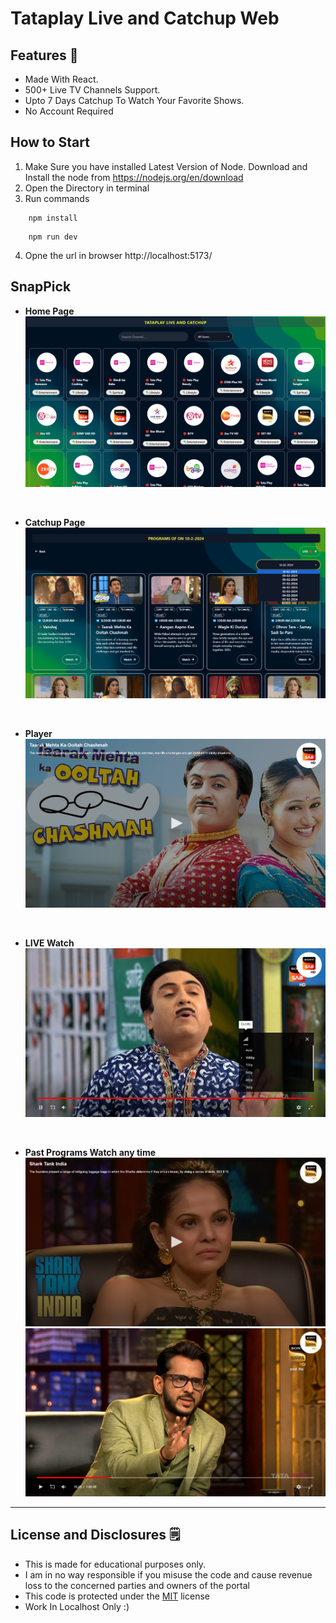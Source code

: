 # Tataplay Live and Catchup Web

## Features 🔶 
- Made With React.
- 500+ Live TV Channels Support.
- Upto 7 Days Catchup To Watch Your Favorite Shows.
- No Account Required

## How to Start
1. Make Sure you have installed Latest Version of Node. 
    Download and Install the node from https://nodejs.org/en/download
2. Open the Directory in terminal
3. Run commands
```
    npm install 
```
```
    npm run dev
```
4. Opne the url in browser http://localhost:5173/

## SnapPick

- **Home Page**
    ![home](/assets/Home.png)
<br>

- **Catchup Page**
    ![catchup](/assets/Catchup.png)
<br>

- **Player**
    ![Player](/assets/Player.png)
<br>

- **LIVE Watch**
    ![LIVE](/assets/Live.png)
<br>

- **Past Programs Watch any time**
    ![Shark Tank](/assets/PastPrograms.png)
    ![Shark Tank](/assets/SharkTank.png)
<hr>


## License and Disclosures 🗒️
- This is made for educational purposes only.
- I am in no way responsible if you misuse the code and cause revenue loss to the concerned parties and owners of the portal 
- This code is protected under the [MIT](LICENSE) license
- Work In Localhost Only :)
